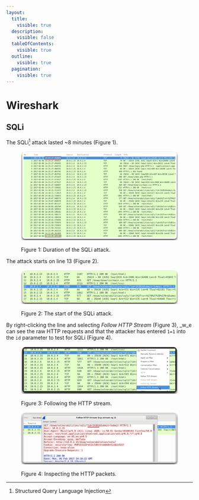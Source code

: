 ```yaml
---
layout:
  title:
    visible: true
  description:
    visible: false
  tableOfContents:
    visible: true
  outline:
    visible: true
  pagination:
    visible: true
---
```


# Wireshark

## SQLi

The SQLi[^1] attack lasted \~8 minutes (Figure 1).

<figure><img src="../../.gitbook/assets/wireshark_sqli_duration.png" alt=""><figcaption><p>Figure 1: Duration of the SQLi attack.</p></figcaption></figure>

The attack starts on line 13 (Figure 2).

<figure><img src="../../.gitbook/assets/wireshark_sqli_start.png" alt=""><figcaption><p>Figure 2: The start of the SQLi attack.</p></figcaption></figure>

By right-clicking the line and selecting _Follow HTTP Stream_ (Figure 3), _w_e can see the raw HTTP requests and that the attacker has entered `1=1` into the `id` parameter to test for SQLi (Figure 4).

<figure><img src="../../.gitbook/assets/wireshark_sqli_follow_http_stream.png" alt=""><figcaption><p>Figure 3: Following the HTTP stream.</p></figcaption></figure>

<figure><img src="../../.gitbook/assets/wireshark_sqli_1=1.png" alt=""><figcaption><p>Figure 4: Inspecting the HTTP packets.</p></figcaption></figure>

[^1]: Structured Query Language Injection
